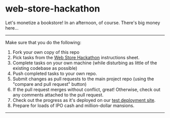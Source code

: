 # web-store-hackathon
Let's monetize a bookstore! In an afternoon, of course. There's big money here...

--------

Make sure that you do the following: 
 1. Fork your own copy of this repo
 2. Pick tasks from the [Web Store Hackathon](https://gist.github.com/NAlexPear/c9cf0d17f29f6d989db9#file-webstorehackathon-md) instructions sheet.
 3. Complete tasks on your own machine (while disturbing as little of the existing codebase as possible)
 4. Push completed tasks to your own repo.
 5. Submit changes as pull requests to the main project repo (using the "compare and pull request" button)
 6. If the pull request merges without conflict, great! Otherwise, check out any comments attached to the pull request.
 7. Check out the progress as it's deployed on our [test deployment site](http://development.savvy-coders-web-store-101615.divshot.io).
 8. Prepare for loads of IPO cash and million-dollar mansions.

-------
